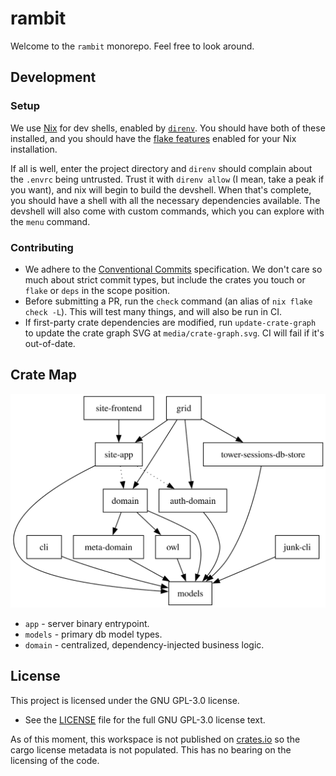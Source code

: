 # rambit

Welcome to the `rambit` monorepo. Feel free to look around.

## Development

### Setup

We use [Nix](https://nixos.org/) for dev shells, enabled by [`direnv`](https://direnv.net/).
You should have both of these installed, and you should have the
[flake features](https://nixos.wiki/wiki/flakes) enabled for your Nix
installation.

If all is well, enter the project directory and `direnv` should complain about
the `.envrc` being untrusted. Trust it with `direnv allow` (I mean, take a peak
if you want), and nix will begin to build the devshell. When that's complete,
you should have a shell with all the necessary dependencies available. The
devshell will also come with custom commands, which you can explore with the
`menu` command.

### Contributing
- We adhere to the [Conventional Commits](https://www.conventionalcommits.org/en/v1.0.0/) specification. We don't care so much about strict commit types, but include the crates you touch or `flake` or `deps` in the scope position.
- Before submitting a PR, run the `check` command (an alias of `nix flake check -L`). This will test many things, and will also be run in CI.
- If first-party crate dependencies are modified, run `update-crate-graph` to update the crate graph SVG at `media/crate-graph.svg`. CI will fail if it's out-of-date.

## Crate Map
![Crate Graph](./media/crate-graph.svg)

- `app` - server binary entrypoint.
- `models` - primary db model types.
- `domain` - centralized, dependency-injected business logic.

## License

This project is licensed under the GNU GPL-3.0 license. 

- See the [LICENSE](./LICENSE) file for the full GNU GPL-3.0 license text.

As of this moment, this workspace is not published on [crates.io](https://crates.io) so the cargo license metadata is not populated. This has no bearing on the licensing of the code.

